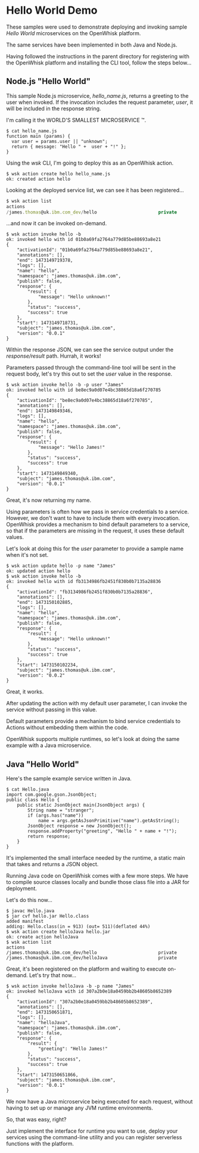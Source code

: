 # Hello World Demo

These samples were used to demonstrate deploying and invoking sample _Hello World_ microservices on the OpenWhisk platform.  

The same services have been implemented in both Java and Node.js.

Having followed the instructions in the parent directory for registering with the OpenWhisk platform and installing the CLI tool, follow the steps below...

## Node.js "Hello World"

This sample Node.js microservice, _hello_name.js_, returns a greeting to the user when invoked. If the invocation includes the request parameter, _user_, it will be included in the response string.

I'm calling it the WORLD'S SMALLEST MICROSERVICE ™.

```
$ cat hello_name.js
function main (params) {
  var user = params.user || "unknown";
  return { message: "Hello " +  user + "!" };
}
```

Using the _wsk_ CLI, I'm going to deploy this as an OpenWhisk action.

```
$ wsk action create hello hello_name.js
ok: created action hello
```

Looking at the deployed service list, we can see it has been registered...

```javascript
$ wsk action list
actions
/james.thomas@uk.ibm.com_dev/hello                       private    
```

…and now it can be invoked on-demand. 

```
$ wsk action invoke hello -b
ok: invoked hello with id 01b0a69fa2764a779d85be88693a8e21
{
    "activationId": "01b0a69fa2764a779d85be88693a8e21",
    "annotations": [],
    "end": 1473149719378,
    "logs": [],
    "name": "hello",
    "namespace": "james.thomas@uk.ibm.com",
    "publish": false,
    "response": {
        "result": {
            "message": "Hello unknown!"
        },
        "status": "success",
        "success": true
    },
    "start": 1473149718731,
    "subject": "james.thomas@uk.ibm.com",
    "version": "0.0.1"
}
```

Within the response JSON, we can see the service output under the _response/result_ path. Hurrah, it works! 

Parameters passed through the command-line tool will be sent in the request body, let's try this out to set the _user_ value in the response. 

```
$ wsk action invoke hello -b -p user "James"
ok: invoked hello with id be8ec9a0d07e4bc38865d18a6f270785
{
    "activationId": "be8ec9a0d07e4bc38865d18a6f270785",
    "annotations": [],
    "end": 1473149849346,
    "logs": [],
    "name": "hello",
    "namespace": "james.thomas@uk.ibm.com",
    "publish": false,
    "response": {
        "result": {
            "message": "Hello James!"
        },
        "status": "success",
        "success": true
    },
    "start": 1473149849340,
    "subject": "james.thomas@uk.ibm.com",
    "version": "0.0.1"
}
```

Great, it's now returning my name.

Using parameters is often how we pass in service credentials to a service. However, we don't want to have to include them with every invocation. OpenWhisk provides a mechanism to bind default parameters to a service, so that if the parameters are missing in the request, it uses these default values.

Let's look at doing this for the _user_ parameter to provide a sample name when it's not set.

```
$ wsk action update hello -p name "James"
ok: updated action hello
$ wsk action invoke hello -b
ok: invoked hello with id fb3134986fb2451f830b0b7135a28836
{
    "activationId": "fb3134986fb2451f830b0b7135a28836",
    "annotations": [],
    "end": 1473150102885,
    "logs": [],
    "name": "hello",
    "namespace": "james.thomas@uk.ibm.com",
    "publish": false,
    "response": {
        "result": {
            "message": "Hello unknown!"
        },
        "status": "success",
        "success": true
    },
    "start": 1473150102234,
    "subject": "james.thomas@uk.ibm.com",
    "version": "0.0.2"
}
```

Great, it works. 

After updating the action with my default user parameter, I can invoke the service without passing in this value. 

Default parameters provide a mechanism to bind service credentials to Actions without embedding them within the code. 

OpenWhisk supports multiple runtimes, so let's look at doing the same example with a Java microservice. 

## Java "Hello World"

Here's the sample example service written in Java. 

```
$ cat Hello.java
import com.google.gson.JsonObject;
public class Hello {
    public static JsonObject main(JsonObject args) {
        String name = "stranger";
        if (args.has("name"))
            name = args.getAsJsonPrimitive("name").getAsString();
        JsonObject response = new JsonObject();
        response.addProperty("greeting", "Hello " + name + "!");
        return response;
    }
}
```

It's implemented the small interface needed by the runtime, a static main that takes and returns a JSON object.

Running Java code on OpenWhisk comes with a few more steps. We have to compile source classes locally and bundle those class file into a JAR for deployment. 

Let's do this now… 

```
$ javac Hello.java
$ jar cvf hello.jar Hello.class
added manifest
adding: Hello.class(in = 913) (out= 511)(deflated 44%)
$ wsk action create helloJava hello.jar
ok: create action helloJava
$ wsk action list
actions
/james.thomas@uk.ibm.com_dev/hello                       private
/james.thomas@uk.ibm.com_dev/helloJava                   private
```

Great, it's been registered on the platform and waiting to execute on-demand. Let's try that now… 

```
$ wsk action invoke helloJava -b -p name "James"
ok: invoked helloJava with id 307a2b0e18a0459bb2b48605b8652389
{
    "activationId": "307a2b0e18a0459bb2b48605b8652389",
    "annotations": [],
    "end": 1473150651871,
    "logs": [],
    "name": "helloJava",
    "namespace": "james.thomas@uk.ibm.com",
    "publish": false,
    "response": {
        "result": {
            "greeting": "Hello James!"
        },
        "status": "success",
        "success": true
    },
    "start": 1473150651866,
    "subject": "james.thomas@uk.ibm.com",
    "version": "0.0.1"
}
```

We now have a Java microservice being executed for each request, without having to set up or manage any JVM runtime environments.

So, that was easy, right? 

Just implement the interface for runtime you want to use, deploy your services using the command-line utility and you can register serverless functions with the platform. 